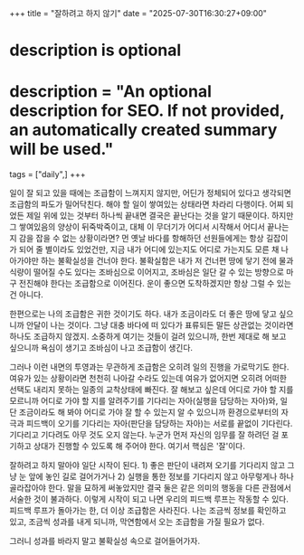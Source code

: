 +++
title = "잘하려고 하지 않기"
date = "2025-07-30T16:30:27+09:00"

#
# description is optional
#
# description = "An optional description for SEO. If not provided, an automatically created summary will be used."

tags = ["daily",]
+++

일이 잘 되고 있을 때에는 조급함이 느껴지지 않지만, 어딘가 정체되어 있다고 생각되면 조급함의 파도가 밀어닥친다. 해야 할 일이 쌓여있는 상태라면 차라리 다행이다. 어찌 되었든 제일 위에 있는 것부터 하나씩 끝내면 결국은 끝난다는 것을 알기 때문이다. 하지만 그 쌓여있음의 양상이 뒤죽박죽이고, 대체 이 무더기가 어디서 시작해서 어디서 끝나는지 감을 잡을 수 없는 상황이라면? 먼 옛날 바다를 항해하던 선원들에게는 항상 길잡이가 되어 줄 별이라도 있었건만, 지금 내가 어디에 있는지도 어디로 가는지도 모른 채 나아가야만 하는 불확실성을 건너야 한다. 불확실함은 내가 저 건너편 땅에 닿기 전에 물과 식량이 떨어질 수도 있다는 조바심으로 이어지고, 조바심은 일단 갈 수 있는 방향으로 마구 전진해야 한다는 조급함으로 이어진다. 운이 좋으면 도착하겠지만 항상 그럴 수 있는 건 아니다. 

한편으로는 나의 조급함은 귀한 것이기도 하다. 내가 조금이라도 더 좋은 땅에 닿고 싶으니까 안달이 나는 것이다. 그냥 대충 바다에 떠 있다가 표류되든 말든 상관없는 것이라면 하나도 조급하지 않겠지. 소중하게 여기는 것들이 걸려 있으니까, 한번 제대로 해 보고 싶으니까 욕심이 생기고 조바심이 나고 조급함이 생긴다.

그러나 이런 내면의 투영과는 무관하게 조급함은 오히려 일의 진행을 가로막기도 한다. 여유가 있는 상황이라면 천천히 나아갈 수라도 있는데 여유가 없어지면 오히려 어떠한 선택도 내리지 못하는 일종의 교착상태에 빠진다. 잘 해보고 싶은데 어디로 가야 할 지를 모르니까 어디로 가야 할 지를 알려주기를 기다리는 자아(실행을 담당하는 자아)와, 일단 조금이라도 해 봐야 어디로 가야 잘 할 수 있는지 알 수 있으니까 환경으로부터의 자극과 피드백이 오기를 기다리는 자아(판단을 담당하는 자아)는 서로를 끝없이 기다린다. 기다리고 기다려도 아무 것도 오지 않는다. 누군가 먼저 자신의 임무를 잘 하려던 걸 포기하고 상대가 진행할 수 있도록 해 주어야 한다. 여기서 핵심은 '잘'이다. 

잘하려고 하지 말아야 일단 시작이 된다. 1) 좋은 판단이 내려져 오기를 기다리지 않고 그냥 눈 앞에 놓인 길로 걸어가거나 2) 실행을 통한 정보를 기다리지 않고 아무렇게나 하나 골라잡아야 한다. 말을 묘하게 써놓았지만 결국 둘은 같은 의미의 행동을 다른 관점에서 서술한 것이 불과하다. 이렇게 시작이 되고 나면 우리의 피드백 루프는 작동할 수 있다. 피드백 루프가 돌아가는 한, 더 이상 조급함은 사라진다. 나는 조금씩 정보를 확인하고 있고, 조금씩 성과를 내게 되니까, 막연함에서 오는 조급함을 가질 필요가 없다. 

그러니 성과를 바라지 말고 불확실성 속으로 걸어들어가자.
